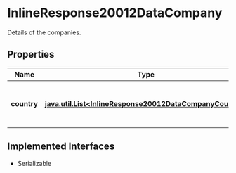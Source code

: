 

# InlineResponse20012DataCompany

Details of the companies.

## Properties

Name | Type | Description | Notes
------------ | ------------- | ------------- | -------------
**country** | [**java.util.List&lt;InlineResponse20012DataCompanyCountry&gt;**](InlineResponse20012DataCompanyCountry.md) | List of countries where a head office of a company is located. See endpoint &#x60;/basic/region/country/list&#x60; for possible values. |  [optional]


## Implemented Interfaces

* Serializable


